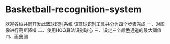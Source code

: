 # Basketball-recognition-system
欢迎各位共同开发此篮球识别系统
该篮球识别工具共分为四个步骤完成
一、对图像进行高斯降噪
二、使用HOG算法识别球心
三、设定三个颜色通道的最大阈值
四、画出圆
